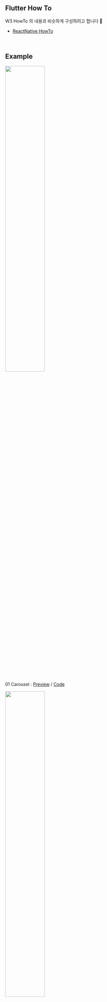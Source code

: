 ## Flutter How To
W3 HowTo 의 내용과 비슷하게 구성하려고 합니다 🤣

- [ReactNative HowTo](https://github.com/doyle-flutter/reactNativeHowTo)

<br />

## Example

<img width="50%" src="https://user-images.githubusercontent.com/56661529/123616909-b240d800-d841-11eb-951d-73183550e142.png" />

01 Carousel : [Preview](https://youtu.be/u6ExwCol3WI) / [Code](https://github.com/doyle-flutter/flutterHowTo/blob/main/01Carousel/main.dart)

<img width="50%" src="https://user-images.githubusercontent.com/56661529/123648289-cac1ea00-d863-11eb-9e44-709144fad1fe.png" />

02 LoginView : [Preview](https://youtu.be/olAkhAqnqDA) / [Code](https://github.com/doyle-flutter/flutterHowTo/blob/main/02LoginView/main.dart)

<img width="50%" src="https://user-images.githubusercontent.com/56661529/123657261-9b16e000-d86b-11eb-990c-250f6125e2e3.png" />

03 Accordion : [Preview](https://youtu.be/yuqJquVyNIg) / [Code](https://github.com/doyle-flutter/flutterHowTo/blob/main/03Accordion/main.dart)

<img width="50%" src="https://user-images.githubusercontent.com/56661529/123742391-86c3f900-d8e6-11eb-89e0-060cdaf490ae.png" />

04 DropDown : [Preview](https://youtu.be/KfQExzHZXXc) / Code...

<img width="50%" src="https://user-images.githubusercontent.com/56661529/123775163-15497200-d909-11eb-8644-8148fe4df778.png" />

05 Side Navigation : [Preview](https://youtu.be/-KUWFcP2Q4w) / [Code](https://github.com/doyle-flutter/flutterHowTo/tree/main/05SideNavigation)

<img width="50%" src="https://user-images.githubusercontent.com/56661529/123780592-5001d900-d90e-11eb-9197-152f90935bc4.png" />

06 Modal&Bottom : [Preview](https://youtu.be/e34IKRaofZ4) / [Code](https://github.com/doyle-flutter/flutterHowTo/blob/main/06Modal%26Bottom/main.dart)

<img width="50%" src="https://user-images.githubusercontent.com/56661529/123799420-2bfcc280-d923-11eb-8aaa-39c8f32bf568.png" />

07 Modal Image : [Preview](https://youtu.be/iTvnc57w_jI) / [Code](https://github.com/doyle-flutter/flutterHowTo/blob/main/07ImageModal/main.dart)

<img width="50%" src="https://user-images.githubusercontent.com/56661529/123902589-11206180-d9a8-11eb-93fe-1b11f6f757a9.png" />

08 Tabs & Pagination : [Preview](https://youtu.be/OWHEcIa8ims) / [Code](https://github.com/doyle-flutter/flutterHowTo/blob/main/08TabsPagination/main.dart)

<img width="50%" src="https://user-images.githubusercontent.com/56661529/123930010-48a00580-d9ca-11eb-8945-a19ec885bc91.png" />

09 IconBar Vertical & Horizontal : [Preview](https://youtu.be/W2lB-P2ncSQ) / [Code](https://github.com/doyle-flutter/flutterHowTo/blob/main/09IconBar/main.dart)

<img width="50%" src="https://user-images.githubusercontent.com/56661529/123938436-1397b100-d9d2-11eb-9d40-d6dcc076f5bd.png" />

10 ImageGrid : [Preview](https://youtu.be/AG51kHOOu9Y) / [Code](https://github.com/doyle-flutter/flutterHowTo/blob/main/10ImageGrid/main.dart)

<img width="50%" src="https://user-images.githubusercontent.com/56661529/123982819-4f487000-d9fe-11eb-9b07-d590d6660fa0.png" />

11 Portfolio Layout - App/Tablet & WEB : [Preview](https://youtu.be/roaTbBkZE8I) / [Code](https://github.com/doyle-flutter/flutterHowTo/blob/main/11portfolio/main.dart)

<img width="50%" src="https://user-images.githubusercontent.com/56661529/124050103-d294b080-da54-11eb-8112-b527e1cb29ad.png" />

12 ReadMore And ReadLess : [PreView](https://youtu.be/faCW0uzHX0g) / [Code](https://github.com/doyle-flutter/flutterHowTo/blob/main/12ReadMoreAndReadLess/main.dart)

<img width="50%" src="https://user-images.githubusercontent.com/56661529/124055248-8484aa80-da5e-11eb-8690-20280af19b29.png" />

13 Notification Icon Button : [Preview](https://youtu.be/0C0ebHape1k) / [Code](https://github.com/doyle-flutter/flutterHowTo/blob/main/13NotificationIconButton/main.dart)

<img width="50%" src="https://user-images.githubusercontent.com/56661529/124063570-1c3dc500-da6e-11eb-993c-6be60675b155.png" />

14 ScrollBackToTopButton(FAB) : [Preview](https://youtu.be/J78pRicYu0w) / [Code](https://github.com/doyle-flutter/flutterHowTo/blob/main/14ScrollBackToTopButton_FAB/main.dart)

<img width="50%" src="https://user-images.githubusercontent.com/56661529/124109796-7c4e5e80-daa2-11eb-826f-de556eb6564f.png" />

15 Checkout(pay) form : [Preview](https://youtu.be/QGN1dMn4q98) / [Code](https://github.com/doyle-flutter/flutterHowTo/blob/main/15Checkout_Pay_Form/main.dart)

<img width="50%" src="https://user-images.githubusercontent.com/56661529/124211025-69ca3880-db27-11eb-8d0e-3b1a37bd287f.png" />

16 Contact Form : [Preview](https://youtu.be/ELvYYAIbz5s) / [Code](https://github.com/doyle-flutter/flutterHowTo/blob/main/16ContactForm/main.dart)

<img width="50%" src="https://user-images.githubusercontent.com/56661529/124222958-bb7dbd80-db3d-11eb-8b82-68332a1e3b93.png" />

17 Animation Form : [Preview](https://youtu.be/lMYHEExqy0c) / [Code](https://github.com/doyle-flutter/flutterHowTo/blob/main/17AnimationForm/main.dart)

<img width="50%" src="https://user-images.githubusercontent.com/56661529/124225047-bfabda00-db41-11eb-8be0-acd85cddb414.png" />

18 CheckBox : [Preview](https://youtu.be/skY7Jhc4bkY) / [Code](https://github.com/doyle-flutter/flutterHowTo/blob/main/18CheckBox/main.dart)

<img width="50%" src="https://user-images.githubusercontent.com/56661529/124242057-4fa84e80-db57-11eb-8a76-b75cc59e7e49.png" />

19 FilterForm : [Preview](https://youtu.be/QYGqlH8iCiQ) / [Code](https://github.com/doyle-flutter/flutterHowTo/blob/main/19FilterForm/main.dart)

<img width="50%" src="https://user-images.githubusercontent.com/56661529/124340030-42d63a00-dbed-11eb-81dd-2a3a7bcc3589.png" />

20 Table : [Preview](https://youtu.be/546qcDJgv8I) / [Code](https://github.com/doyle-flutter/flutterHowTo/blob/main/20Table/main.dart)

<img width="50%" src="https://user-images.githubusercontent.com/56661529/124529434-92af3e00-de45-11eb-99ac-c0208a61ca65.png" />

21 VideoPlayer : [Preview](https://youtu.be/9k2ohITs9QA) / [Code](https://github.com/doyle-flutter/flutterHowTo/blob/main/21VideoPlayer/main.dart)

<img width="50%" src="https://user-images.githubusercontent.com/56661529/124536291-b1680180-de52-11eb-80cb-f2daa54edb11.png" />

22 Scroll Indicator : [Preview](https://youtu.be/dOpAT3zALxg) / [Code](https://github.com/doyle-flutter/flutterHowTo/blob/main/22ScrollIndicator/main.dart)

<img width="50%" src="https://user-images.githubusercontent.com/56661529/124539687-e8d9ac80-de58-11eb-841d-e8561dba4696.png" />

23 CalenderLayout : [Preview](https://youtu.be/OYJx6mAEoXE) / [Code](https://github.com/doyle-flutter/flutterHowTo/blob/main/23CalenderLayout/main.dart)

<img width="50%" src="https://user-images.githubusercontent.com/56661529/124739879-389d9e00-df55-11eb-846e-f3b611f97607.png" />

24 ToDo List : [Preview](https://youtu.be/UUciJwCMPts) / [Code](https://github.com/doyle-flutter/flutterHowTo/blob/main/24ToDoList/main.dart)

<img width="50%" src="https://user-images.githubusercontent.com/56661529/124767089-75c45900-df72-11eb-8c0e-e713dc7e5d96.png" />

25 Flip Card : [Preview](https://youtu.be/7TDmn4Ij-3g) / [Code](https://github.com/doyle-flutter/flutterHowTo/blob/main/25FlipCard/main.dart)

<img width="50%" src="https://user-images.githubusercontent.com/56661529/124865704-1e67cc80-dff6-11eb-92ff-fbe71a552058.png" />

26 Sticky AppBar : [Preview](https://youtu.be/0olcJiCsh3A) / [Code](https://github.com/doyle-flutter/flutterHowTo/blob/main/26StickyAppBar/main.dart)

<img width="50%" src="https://user-images.githubusercontent.com/56661529/124871967-aa322680-dfff-11eb-85fc-d2d4e9776ecf.png" />

27 SnackBar & ToastBar : [Preview](https://youtu.be/PR9ElCOKQrU) / [Code](https://github.com/doyle-flutter/flutterHowTo/blob/main/27SnackBarToastBar/main.dart)

<img width="50%" src="https://user-images.githubusercontent.com/56661529/124885661-75799b80-e00e-11eb-934f-e6b91281ff7f.png" />

28 Tree View : [Preview](https://youtu.be/uQksRxNZjvQ) / [Code](https://github.com/doyle-flutter/flutterHowTo/blob/main/28TreeView/main.dart)

<img width="50%" src="https://user-images.githubusercontent.com/56661529/124901157-b678ac80-e01c-11eb-9c8d-bc1ac8039140.png" />

29 Typing Effect : [Preview](https://youtu.be/pOdlTERbOBw) / [Code](https://github.com/doyle-flutter/flutterHowTo/blob/main/29TypingEffect/main.dart)

## Only WEB

<img width="50%" src="https://user-images.githubusercontent.com/56661529/125277933-0fae4c00-e34d-11eb-8b2c-92682196f4bf.png" />

01 Layout : [Preview](https://youtu.be/kf0_pECmpK8) / [Code](https://github.com/doyle-flutter/flutterHowTo/blob/main/OnlyWeb/01Layout/main.dart)

<br />
...

